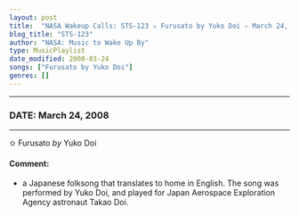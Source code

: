 ```yaml
---
layout: post
title:  "NASA Wakeup Calls: STS-123 ✫ Furusato by Yuko Doi ✧ March 24, 2008"
blog_title: "STS-123"
author: "NASA: Music to Wake Up By"
type: MusicPlaylist
date_modified: 2008-03-24
songs: ["Furusato by Yuko Doi"]
genres: []
---
```


----
### DATE: March 24, 2008
----
✫ Furusato *by* Yuko Doi  

#### Comment:
* a Japanese folksong that translates to home in English. The song was performed by Yuko Doi, and played for Japan Aerospace Exploration Agency astronaut Takao Doi.



<br/>
<center>
	<a target="_blank"
	   href="https://twitter.com/intent/tweet?hashtags=Space,NASA,Playlist,NASAWakeupCalls,SpaceProgram&text=🚀 {{ page.author}}, '{{ page.songs.first }}' {{ page.title }}, {{ page.date | date: '%B %d, %Y' }}, {{ site.url }}{{ page.url }}&via=nasawakeupcalls"><i class="fab fa-twitter" title="Tweet this page" alt="Tweet this page" style="font-size: 1.3em;"></i></a>
	&nbsp; 	<i class="fas fa-user-astronaut" style="font-size: 1.5em;"></i> &nbsp;
    <a id="custom_amazon_link"
       type="amzn" search="#"
       category="popular music">
    <i class="fab fa-amazon" style="font-size: 1.3em;"></i></a>
</center>

<!-- Randomly resolve an individual entry from a song array -->
<script src="/assets/javascript/seedrandom.min.js"></script>
<script>
  var wake_me_up = ["Furusato by Yuko Doi"];
  var prng = new Math.seedrandom();
  function randomSong() {
    song = wake_me_up[Math.floor(Math.random() * wake_me_up.length)];
    var amazon_link = document.getElementById("custom_amazon_link");
    amazon_link.setAttribute("search", song);
  }
  window.onload = randomSong();
</script>
